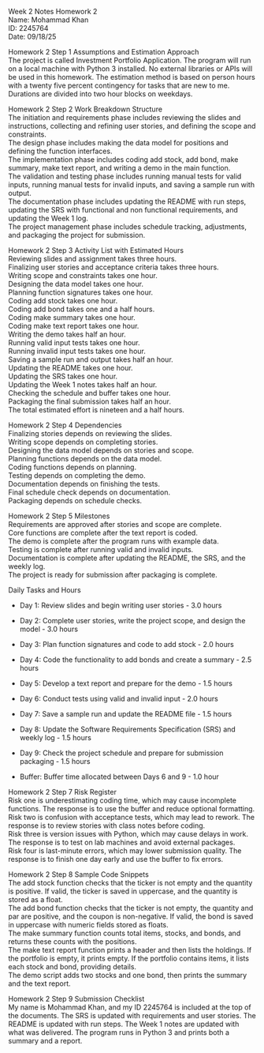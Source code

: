 Week 2 Notes Homework 2  
Name: Mohammad Khan  
ID: 2245764  
Date: 09/18/25  

Homework 2 Step 1 Assumptions and Estimation Approach  
The project is called Investment Portfolio Application. The program will run on a local machine with Python 3 installed. No external libraries or APIs will be used in this homework. The estimation method is based on person hours with a twenty five percent contingency for tasks that are new to me. Durations are divided into two hour blocks on weekdays.  

Homework 2 Step 2 Work Breakdown Structure  
The initiation and requirements phase includes reviewing the slides and instructions, collecting and refining user stories, and defining the scope and constraints.  
The design phase includes making the data model for positions and defining the function interfaces.  
The implementation phase includes coding add stock, add bond, make summary, make text report, and writing a demo in the main function.  
The validation and testing phase includes running manual tests for valid inputs, running manual tests for invalid inputs, and saving a sample run with output.  
The documentation phase includes updating the README with run steps, updating the SRS with functional and non functional requirements, and updating the Week 1 log.  
The project management phase includes schedule tracking, adjustments, and packaging the project for submission.  

Homework 2 Step 3 Activity List with Estimated Hours  
Reviewing slides and assignment takes three hours.  
Finalizing user stories and acceptance criteria takes three hours.  
Writing scope and constraints takes one hour.  
Designing the data model takes one hour.  
Planning function signatures takes one hour.  
Coding add stock takes one hour.  
Coding add bond takes one and a half hours.  
Coding make summary takes one hour.  
Coding make text report takes one hour.  
Writing the demo takes half an hour.  
Running valid input tests takes one hour.  
Running invalid input tests takes one hour.  
Saving a sample run and output takes half an hour.  
Updating the README takes one hour.  
Updating the SRS takes one hour.  
Updating the Week 1 notes takes half an hour.  
Checking the schedule and buffer takes one hour.  
Packaging the final submission takes half an hour.  
The total estimated effort is nineteen and a half hours.  

Homework 2 Step 4 Dependencies  
Finalizing stories depends on reviewing the slides.  
Writing scope depends on completing stories.  
Designing the data model depends on stories and scope.  
Planning functions depends on the data model.  
Coding functions depends on planning.  
Testing depends on completing the demo.  
Documentation depends on finishing the tests.  
Final schedule check depends on documentation.  
Packaging depends on schedule checks.  

Homework 2 Step 5 Milestones  
Requirements are approved after stories and scope are complete.  
Core functions are complete after the text report is coded.  
The demo is complete after the program runs with example data.  
Testing is complete after running valid and invalid inputs.  
Documentation is complete after updating the README, the SRS, and the weekly log.  
The project is ready for submission after packaging is complete.  

Daily Tasks and Hours

- Day 1: Review slides and begin writing user stories - 3.0 hours
  
- Day 2: Complete user stories, write the project scope, and design the model - 3.0 hours
  
- Day 3: Plan function signatures and code to add stock - 2.0 hours
  
- Day 4: Code the functionality to add bonds and create a summary - 2.5 hours
  
- Day 5: Develop a text report and prepare for the demo - 1.5 hours
  
- Day 6: Conduct tests using valid and invalid input - 2.0 hours
  
- Day 7: Save a sample run and update the README file - 1.5 hours
  
- Day 8: Update the Software Requirements Specification (SRS) and weekly log - 1.5 hours
  
- Day 9: Check the project schedule and prepare for submission packaging - 1.5 hours

- Buffer: Buffer time allocated between Days 6 and 9 - 1.0 hour 

Homework 2 Step 7 Risk Register  
Risk one is underestimating coding time, which may cause incomplete functions. The response is to use the buffer and reduce optional formatting.  
Risk two is confusion with acceptance tests, which may lead to rework. The response is to review stories with class notes before coding.  
Risk three is version issues with Python, which may cause delays in work. The response is to test on lab machines and avoid external packages.  
Risk four is last-minute errors, which may lower submission quality. The response is to finish one day early and use the buffer to fix errors.  

Homework 2 Step 8 Sample Code Snippets  
The add stock function checks that the ticker is not empty and the quantity is positive. If valid, the ticker is saved in uppercase, and the quantity is stored as a float.  
The add bond function checks that the ticker is not empty, the quantity and par are positive, and the coupon is non-negative. If valid, the bond is saved in uppercase with numeric fields stored as floats.  
The make summary function counts total items, stocks, and bonds, and returns these counts with the positions.  
The make text report function prints a header and then lists the holdings. If the portfolio is empty, it prints empty. If the portfolio contains items, it lists each stock and bond, providing details.  
The demo script adds two stocks and one bond, then prints the summary and the text report.  

Homework 2 Step 9 Submission Checklist  
My name is Mohammad Khan, and my ID 2245764 is included at the top of the documents. The SRS is updated with requirements and user stories. The README is updated with run steps. The Week 1 notes are updated with what was delivered. The program runs in Python 3 and prints both a summary and a report.  
